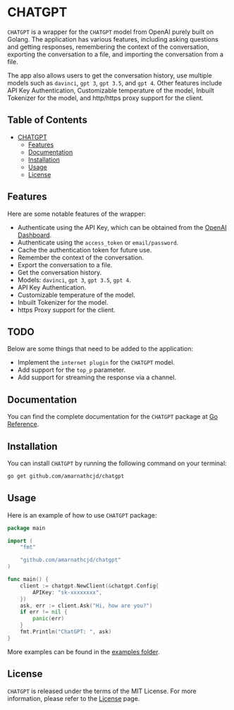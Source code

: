 # CHATGPT

`CHATGPT` is a wrapper for the `CHATGPT` model from OpenAI purely built on Golang. The application has various features, including asking questions and getting responses, remembering the context of the conversation, exporting the conversation to a file, and importing the conversation from a file. 

The app also allows users to get the conversation history, use multiple models such as `davinci`, `gpt 3`, `gpt 3.5`, and `gpt 4`. Other features include API Key Authentication, Customizable temperature of the model, Inbuilt Tokenizer for the model, and http/https proxy support for the client. 

## Table of Contents

- [CHATGPT](#chatgpt)
  - [Features](#features)
  - [Documentation](#documentation)
  - [Installation](#installation)
  - [Usage](#usage)
  - [License](#license)

## Features
Here are some notable features of the wrapper:

- Authenticate using the API Key, which can be obtained from the [OpenAI Dashboard](https://beta.openai.com/).
- Authenticate using the `access_token` or `email/password`.
- Cache the authentication token for future use.
- Remember the context of the conversation.
- Export the conversation to a file.
- Get the conversation history.
- Models: `davinci`, `gpt 3`, `gpt 3.5`, `gpt 4`.
- API Key Authentication.
- Customizable temperature of the model.
- Inbuilt Tokenizer for the model.
- https Proxy support for the client.

## TODO
Below are some things that need to be added to the application:

- Implement the `internet plugin` for the `CHATGPT` model.
- Add support for the `top_p` parameter.
- Add support for streaming the response via a channel.

## Documentation

You can find the complete documentation for the `CHATGPT` package at [Go Reference](https://pkg.go.dev/github.com/amarnathcjd/chatgpt).

## Installation

You can install `CHATGPT` by running the following command on your terminal:

```bash
go get github.com/amarnathcjd/chatgpt
```

## Usage

Here is an example of how to use `CHATGPT` package:

```go
package main

import (
    "fmt"

    "github.com/amarnathcjd/chatgpt"
)

func main() {
    client := chatgpt.NewClient(&chatgpt.Config{
        APIKey: "sk-xxxxxxxx",
    })
    ask, err := client.Ask("Hi, how are you?")
    if err != nil {
        panic(err)
    }
    fmt.Println("ChatGPT: ", ask)
}

```

More examples can be found in the [examples folder](github.com/amarnathcjd/chatgpt/tree/master/examples).

## License

`CHATGPT` is released under the terms of the MIT License. For more information, please refer to the [License](https://choosealicense.com/licenses/mit/) page.